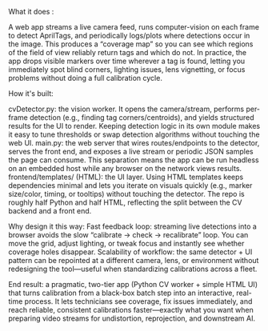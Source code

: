 What it does :

A web app streams a live camera feed, runs computer-vision on each frame to detect AprilTags, and periodically logs/plots where detections occur in the image. This produces a “coverage map” so you can see which regions of the field of view reliably return tags and which do not. In practice, the app drops visible markers over time wherever a tag is found, letting you immediately spot blind corners, lighting issues, lens vignetting, or focus problems without doing a full calibration cycle.

How it's built:

cvDetector.py: the vision worker. It opens the camera/stream, performs per-frame detection (e.g., finding tag corners/centroids), and yields structured results for the UI to render. Keeping detection logic in its own module makes it easy to tune thresholds or swap detection algorithms without touching the web UI.
main.py: the web server that wires routes/endpoints to the detector, serves the front end, and exposes a live stream or periodic JSON samples the page can consume. This separation means the app can be run headless on an embedded host while any browser on the network views results.
frontend/templates/ (HTML): the UI layer. Using HTML templates keeps dependencies minimal and lets you iterate on visuals quickly (e.g., marker size/color, timing, or tooltips) without touching the detector.
The repo is roughly half Python and half HTML, reflecting the split between the CV backend and a front end.

Why design it this way:
Fast feedback loop: streaming live detections into a browser avoids the slow “calibrate → check → recalibrate” loop. You can move the grid, adjust lighting, or tweak focus and instantly see whether coverage holes disappear.
Scalability of workflow: the same detector + UI pattern can be repointed at a different camera, lens, or environment without redesigning the tool—useful when standardizing calibrations across a fleet.

End result: a pragmatic, two-tier app (Python CV worker + simple HTML UI) that turns calibration from a black-box batch step into an interactive, real-time process. It lets technicians see coverage, fix issues immediately, and reach reliable, consistent calibrations faster—exactly what you want when preparing video streams for undistortion, reprojection, and downstream AI.
